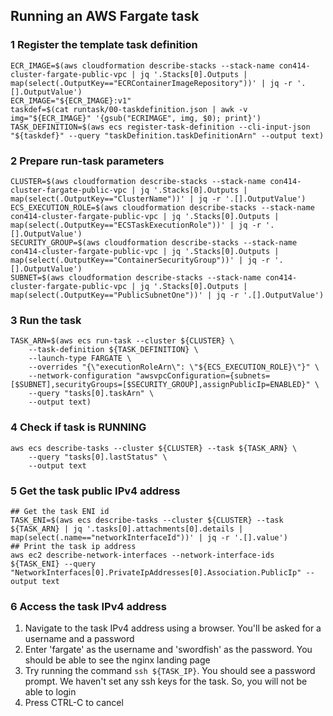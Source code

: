 ## Running an AWS Fargate task
### 1 Register the template task definition
```
ECR_IMAGE=$(aws cloudformation describe-stacks --stack-name con414-cluster-fargate-public-vpc | jq '.Stacks[0].Outputs | map(select(.OutputKey=="ECRContainerImageRepository"))' | jq -r '.[].OutputValue')
ECR_IMAGE="${ECR_IMAGE}:v1"
taskdef=$(cat runtask/00-taskdefinition.json | awk -v img="${ECR_IMAGE}" '{gsub("ECRIMAGE", img, $0); print}')
TASK_DEFINITION=$(aws ecs register-task-definition --cli-input-json "${taskdef}" --query "taskDefinition.taskDefinitionArn" --output text)
```
### 2 Prepare run-task parameters
```
CLUSTER=$(aws cloudformation describe-stacks --stack-name con414-cluster-fargate-public-vpc | jq '.Stacks[0].Outputs | map(select(.OutputKey=="ClusterName"))' | jq -r '.[].OutputValue')
ECS_EXECUTION_ROLE=$(aws cloudformation describe-stacks --stack-name con414-cluster-fargate-public-vpc | jq '.Stacks[0].Outputs | map(select(.OutputKey=="ECSTaskExecutionRole"))' | jq -r '.[].OutputValue')
SECURITY_GROUP=$(aws cloudformation describe-stacks --stack-name con414-cluster-fargate-public-vpc | jq '.Stacks[0].Outputs | map(select(.OutputKey=="ContainerSecurityGroup"))' | jq -r '.[].OutputValue')
SUBNET=$(aws cloudformation describe-stacks --stack-name con414-cluster-fargate-public-vpc | jq '.Stacks[0].Outputs | map(select(.OutputKey=="PublicSubnetOne"))' | jq -r '.[].OutputValue')
```
### 3 Run the task
```
TASK_ARN=$(aws ecs run-task --cluster ${CLUSTER} \
	--task-definition ${TASK_DEFINITION} \
	--launch-type FARGATE \
	--overrides "{\"executionRoleArn\": \"${ECS_EXECUTION_ROLE}\"}" \
	--network-configuration "awsvpcConfiguration={subnets=[$SUBNET],securityGroups=[$SECURITY_GROUP],assignPublicIp=ENABLED}" \
	--query "tasks[0].taskArn" \
	--output text)
```
### 4 Check if task is RUNNING
```
aws ecs describe-tasks --cluster ${CLUSTER} --task ${TASK_ARN} \
	--query "tasks[0].lastStatus" \
	--output text
```
### 5 Get the task public IPv4 address
```
## Get the task ENI id
TASK_ENI=$(aws ecs describe-tasks --cluster ${CLUSTER} --task ${TASK_ARN} | jq '.tasks[0].attachments[0].details | map(select(.name=="networkInterfaceId"))' | jq -r '.[].value')
## Print the task ip address
aws ec2 describe-network-interfaces --network-interface-ids ${TASK_ENI} --query "NetworkInterfaces[0].PrivateIpAddresses[0].Association.PublicIp" --output text
```
### 6 Access the task IPv4 address
1. Navigate to the task IPv4 address using a browser. You'll be asked for a username and a password
2. Enter 'fargate' as the username and 'swordfish' as the password. You should be able to see the nginx landing page
3. Try running the command `ssh ${TASK_IP}`. You should see a password prompt. We haven't set any ssh keys for the task. So, you will not be able to login
4. Press CTRL-C to cancel

